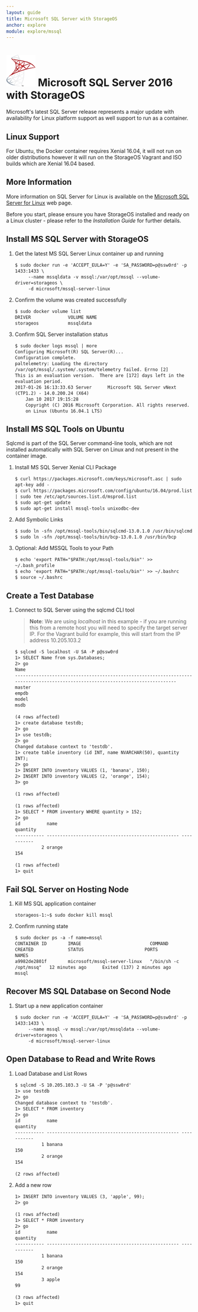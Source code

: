 ```yaml
---
layout: guide
title: Microsoft SQL Server with StorageOS
anchor: explore
module: explore/mssql
---
```



# ![image](/images/docs/explore/mssqllogo.png) Microsoft SQL Server 2016 with StorageOS

 Microsoft's latest SQL Server release represents a major update with availability for Linux platform support as well support to run as a container.

## Linux Support

For Ubuntu, the Docker container requires Xenial 16.04, it will not run on older distributions however it will run on the StorageOS  Vagrant and ISO builds which are Xenial 16.04 based.

## More Information

More information on SQL Server for Linux is available on the [Microsoft SQL Server for Linux](https://docs.microsoft.com/en-us/sql/linux/sql-server-linux-overview "Microsoft SQL Server for Linuxy") web page.

Before you start, please ensure you have StorageOS installed and ready on a Linux cluster - please refer to the *Installation Guide* for further details.

## Install MS SQL Server with StorageOS

1. Get the latest MS SQL Server Linux container up and running

   ```
   $ sudo docker run -e 'ACCEPT_EULA=Y' -e 'SA_PASSWORD=p@ssw0rd' -p 1433:1433 \
        --name mssqldata -v mssql:/var/opt/mssql --volume-driver=storageos \
        -d microsoft/mssql-server-linux
   ```

2. Confirm the volume was created successfully

   ```
   $ sudo docker volume list
   DRIVER              VOLUME NAME
   storageos           mssqldata
   ```

3. Confirm SQL Server installation status

   ```
   $ sudo docker logs mssql | more
   Configuring Microsoft(R) SQL Server(R)...
   Configuration complete.
   paltelemetry: Loading the directory /var/opt/mssql/.system/.system/telemetry failed. Errno [2]
   This is an evaluation version.  There are [172] days left in the evaluation period.
   2017-01-26 16:13:33.63 Server      Microsoft SQL Server vNext (CTP1.2) - 14.0.200.24 (X64)
       Jan 10 2017 19:15:28
       Copyright (C) 2016 Microsoft Corporation. All rights reserved.
       on Linux (Ubuntu 16.04.1 LTS)
   ```

## Install MS SQL Tools on Ubuntu

Sqlcmd is part of the SQL Server command-line tools, which are not installed automatically with SQL Server on Linux and not present in the container image.

1. Install MS SQL Server Xenial CLI Package

   ```
   $ curl https://packages.microsoft.com/keys/microsoft.asc | sudo apt-key add -
   $ curl https://packages.microsoft.com/config/ubuntu/16.04/prod.list | sudo tee /etc/apt/sources.list.d/msprod.list
   $ sudo apt-get update 
   $ sudo apt-get install mssql-tools unixodbc-dev
   ```

2. Add Symbolic Links

   ```
   $ sudo ln -sfn /opt/mssql-tools/bin/sqlcmd-13.0.1.0 /usr/bin/sqlcmd
   $ sudo ln -sfn /opt/mssql-tools/bin/bcp-13.0.1.0 /usr/bin/bcp
   ```

3. Optional: Add MSSQL Tools to your Path

   ```
   $ echo 'export PATH="$PATH:/opt/mssql-tools/bin"' >> ~/.bash_profile
   $ echo 'export PATH="$PATH:/opt/mssql-tools/bin"' >> ~/.bashrc
   $ source ~/.bashrc
   ```

## Create a Test Database

1. Connect to SQL Server using the sqlcmd CLI tool

   >**Note**: We are using *localhost* in this example - if you are running this from a remote host you will need to specify the target server IP.  For the Vagrant build for example, this will start from the IP address 10.205.103.2

   ```
   $ sqlcmd -S localhost -U SA -P p@ssw0rd
   1> SELECT Name from sys.Databases;
   2> go
   Name                                                                                                                           
   --------------------------------------------------------------------------------------------------------------------------------
   master                                                                                                                          
   empdb                                                                                                                         
   model                                                                                                                           
   msdb                                                                                                                           
   
   (4 rows affected)
   1> create database testdb;
   2> go
   1> use testdb;
   2> go
   Changed database context to 'testdb'.
   1> create table inventory (id INT, name NVARCHAR(50), quantity INT);
   2> go
   1> INSERT INTO inventory VALUES (1, 'banana', 150);
   2> INSERT INTO inventory VALUES (2, 'orange', 154);
   3> go
   
   (1 rows affected)
   
   (1 rows affected)
   1> SELECT * FROM inventory WHERE quantity > 152;
   2> go
   id          name                                               quantity  
   ----------- -------------------------------------------------- -----------
             2 orange                                                     154

   (1 rows affected)
   1> quit
   ```


## Fail SQL Server on Hosting Node

1. Kill MS SQL application container

   ```
   storageos-1:~$ sudo docker kill mssql
   ```

2. Confirm running state

   ```
   $ sudo docker ps -a -f name=mssql
   CONTAINER ID        IMAGE                          COMMAND                  CREATED             STATUS                       PORTS               NAMES
   a9982de2801f        microsoft/mssql-server-linux   "/bin/sh -c /opt/mssq"   12 minutes ago      Exited (137) 2 minutes ago                       mssql
   ```

## Recover MS SQL Database on Second Node

1. Start up a new application container

   ```
   $ sudo docker run -e 'ACCEPT_EULA=Y' -e 'SA_PASSWORD=p@ssw0rd' -p 1433:1433 \
        --name mssql -v mssql:/var/opt/mssqldata --volume-driver=storageos \
        -d microsoft/mssql-server-linux
   ```

## Open Database to Read and Write Rows

1. Load Database and List Rows

   ```
   $ sqlcmd -S 10.205.103.3 -U SA -P 'p@ssw0rd'
   1> use testdb
   2> go
   Changed database context to 'testdb'.
   1> SELECT * FROM inventory
   2> go
   id          name                                               quantity   
   ----------- -------------------------------------------------- -----------
             1 banana                                                     150
             2 orange                                                     154

   (2 rows affected)
   ```

2. Add a new row

   ```
   1> INSERT INTO inventory VALUES (3, 'apple', 99);
   2> go
   
   (1 rows affected)
   1> SELECT * FROM inventory
   2> go
   id          name                                               quantity   
   ----------- -------------------------------------------------- -----------
             1 banana                                                     150
             2 orange                                                     154
             3 apple                                                       99

   (3 rows affected)
   1> quit
   ```